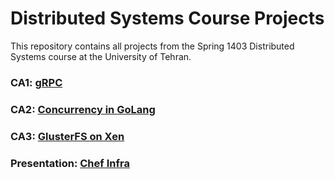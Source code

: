 # Distributed Systems Course Projects

This repository contains all projects from the Spring 1403 Distributed Systems course at the University of Tehran. 

### CA1: [gRPC](https://github.com/alimrn001/Distributed-systems-course-projects/tree/main/CA1)

### CA2: [Concurrency in GoLang](https://github.com/alimrn001/Distributed-systems-course-projects/tree/main/CA2)

### CA3: [GlusterFS on Xen](https://github.com/alimrn001/Distributed-systems-course-projects/tree/main/CA3)

### Presentation: [Chef Infra](https://github.com/alimrn001/Distributed-systems-course-projects/tree/main/Presentation)
